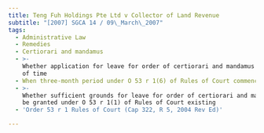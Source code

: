 ```yaml
---
title: Teng Fuh Holdings Pte Ltd v Collector of Land Revenue
subtitle: "[2007] SGCA 14 / 09\_March\_2007"
tags:
  - Administrative Law
  - Remedies
  - Certiorari and mandamus
  - >-
    Whether application for leave for order of certiorari and mandamus made out
    of time
  - When three-month period under O 53 r 1(6) of Rules of Court commencing
  - >-
    Whether sufficient grounds for leave for order of certiorari and mandamus to
    be granted under O 53 r 1(1) of Rules of Court existing
  - 'Order 53 r 1 Rules of Court (Cap 322, R 5, 2004 Rev Ed)'

---
```


